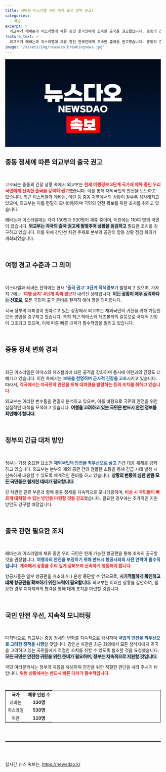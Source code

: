 ```yaml
---
title: 레바논·이스라엘 국민 즉각 출국 강력 권고!
categories:
  - 국방
excerpt: >
  외교부가 레바논과 이스라엘에 체류 중인 한국인에게 조속한 출국을 권고했습니다. 중동의 긴장이 고조되며 안전을 고려한 조치가 이어지고 있는 가운데, 과연 어떤 일이 벌어지고 있을까요?
feature_text: >
  외교부가 레바논과 이스라엘에 체류 중인 한국인에게 조속한 출국을 권고했습니다. 중동의 긴장이 고조되며 안전을 고려한 조치가 이어지고 있는 가운데, 과연 어떤 일이 벌어지고 있을까요?
image: '/assets/img/newsdao_breakingnews.jpg'
---
```


<p><img src="/assets/img/newsdao_breakingnews.jpg" alt="bookingtag 속보" /></p>

<h2 data-ke-size="size26">중동 정세에 따른 외교부의 출국 권고</h2>

<p data-ke-size="size16">&nbsp;</p>

<p>고조되는 중동의 긴장 상황 속에서 외교부는 <b><span style="color: #ee2323;">현재 여행경보 3단계 국가에 체류 중인 우리 국민에게 신속한 출국을 강력히 권고</span></b>했습니다. 이를 통해 재외국민의 안전을 도모하고 있습니다. 최근 이스라엘과 레바논, 이란 등 중동 지역에서의 상황이 갈수록 심각해지고 있으며, 외교부는 이를 면밀히 모니터링하며 국민의 안전 확보를 위한 조치를 취하고 있습니다.</p>

<p>레바논과 이스라엘에는 각각 130명과 530명이 체류 중이며, 이란에는 110여 명의 국민이 있습니다. <b><span style="background-color: #21538527;">외교부는 각국의 출국 권고에 발맞추어 상황을 점검하고</span></b> 필요한 조치를 강구하고 있습니다. 이를 위해 강인선 차관 주재로 본부와 공관의 합동 상황 점검 회의가 개최되었습니다.</p>

<p data-ke-size="size16">&nbsp;</p>

<h2 data-ke-size="size26">여행 경고 수준과 그 의미</h2>

<p data-ke-size="size16">&nbsp;</p>

<p>이스라엘과 레바논 전역에는 현재 <b><span style="color: #1a5490;">'출국 권고' 3단계 적색경보</span></b>가 발령되고 있으며, 가자지구에는 <b><span style="color: #ee2323;">'여행 금지' 4단계 흑색 경보</span></b>가 내려진 상태입니다. <b><span style="background-color: #21538527;">이는 상황이 매우 심각하다는 신호로</span></b>, 모든 국민이 출국 준비를 철저히 해야 함을 의미합니다.</p>

<p>각국 정부의 대피령이 잇따르고 있는 상황에서 외교부는 재외국민의 귀환을 위해 가능한 모든 방법을 강구하고 있습니다. 특히 최근 하마스와 헤즈볼라의 갈등으로 국제적 긴장이 고조되고 있으며, 이에 따른 빠른 대피가 필수적임을 알리고 있습니다.</p>

<p data-ke-size="size16">&nbsp;</p>

<h2 data-ke-size="size26">중동 정세 변화 경과</h2>

<p data-ke-size="size16">&nbsp;</p>

<p>최근 이스라엘은 하마스와 헤즈볼라에 대한 공격을 강화하며 동시에 이란과의 긴장도 더해가고 있습니다. 이란 측에서는 <b><span style="color: #1a5490;">보복을 천명하며 군사적 긴장을 고조</span></b>시키고 있습니다. 따라서, <b><span style="color: #ee2323;">각국에서는 자국민의 안전을 위해 대피령을 발령하는 등의 조치를 취하고 있습니다.</span></b></p>

<p>외교부는 이러한 변수들을 면밀히 분석하고 있으며, 이를 바탕으로 국민의 안전을 위한 실질적인 대책을 모색하고 있습니다. <b><span style="background-color: #21538527;">여행을 고려하고 있는 국민은 반드시 안전 정보를 확인해야 합니다.</span></b></p>

<p data-ke-size="size16">&nbsp;</p>

<h2 data-ke-size="size26">정부의 긴급 대처 방안</h2>

<p data-ke-size="size16">&nbsp;</p>

<p>정부는 가장 중요한 요소인 <b><span style="color: #1a5490;">재외국민의 안전을 최우선으로 삼고</span></b> 긴급 대응 체계를 강화하고 있습니다. 외교부는 본부와 재외 공관 간의 원활한 소통을 통해 긴급 사태 발생 시 신속하게 대응할 수 있도록 체계적인 준비를 하고 있습니다. <b><span style="background-color: #21538527;">상황의 변동이 심한 만큼 모든 국민들은 철저한 대비가 필요합니다.</span></b></p>

<p>강 차관은 관련 부문과 함께 중동 정세를 지속적으로 모니터링하며, <b><span style="color: #ee2323;">비상 시 국민들이 빠르게 대처할 수 있는 방안을 마련할 것을 강조</span></b>했습니다. 필요한 경우에는 추가적인 지원 방안도 강구할 예정입니다.</p>

<p data-ke-size="size16">&nbsp;</p>

<h2 data-ke-size="size26">출국 관련 필요한 조치</h2>

<p data-ke-size="size16">&nbsp;</p>

<p>레바논과 이스라엘에 체류 중인 우리 국민은 현재 가능한 항공편을 통해 조속히 출국할 것을 권장합니다. <b><span style="color: #1a5490;">여행자의 안전을 보장하기 위해 반드시 항공사와의 사전 연락이 필수적입니다.</span></b> <b><span style="color: #ee2323;">계속해서 상황을 주의 깊게 살펴보며 신속하게 행동해야 합니다.</span></b></p>

<p>항공사들은 일부 항공편을 취소하거나 운항 중단할 수 있으므로, <b><span style="background-color: #21538527;">시기적절하게 확인하고 대체 항공편을 확보하기 위한 노력이 필요합니다.</span></b> 외교부는 이러한 상황을 감안하여, 필요한 경우 지자체와의 협력을 통해 대체 조치를 마련할 것입니다.</p>

<p data-ke-size="size16">&nbsp;</p>

<h2 data-ke-size="size26">국민 안전 우선, 지속적 모니터링</h2>

<p data-ke-size="size16">&nbsp;</p>

<p>마지막으로, 외교부는 중동 정세의 변화를 지속적으로 감시하며 <b><span style="color: #1a5490;">국민의 안전을 최우선으로 고려한 정책을 시행</span></b>할 것입니다. 강인선 차관은 최근 회의에서 모든 참석자에게 귀국을 고려하고 있는 국민들에게 적절한 조치를 취할 수 있도록 협조할 것을 요청했습니다. <b><span style="background-color: #21538527;">모든 국민은 안전한 귀환을 위한 준비가 필요하며, 정부는 지속적으로 지원할 것입니다.</span></b></p>

<p>국민 여러분께서는 정부의 지침을 유념하여 안전을 위한 적절한 판단을 내려 주시기 바랍니다. <b><span style="color: #ee2323;">위험 상황에서는 반드시 빠른 대처가 필수적입니다.</span></b></p>

<p data-ke-size="size16">&nbsp;</p>

<table style="width: 100%; border-collapse: collapse; border: 1px solid #000;">
<tbody>
<tr>
<td style="text-align: center; height: 17px;"><b>국가</b></td>
<td style="text-align: center; height: 17px;"><b>체류 인원 수</b></td>
</tr>
<tr>
<td style="text-align: center; height: 17px;">레바논</td>
<td style="text-align: center; height: 17px;"><b>130명</b></td>
</tr>
<tr>
<td style="text-align: center; height: 17px;">이스라엘</td>
<td style="text-align: center; height: 17px;"><b>530명</b></td>
</tr>
<tr>
<td style="text-align: center; height: 17px;">이란</td>
<td style="text-align: center; height: 17px;"><b>110명</b></td>
</tr>
</tbody>
</table>

<p data-ke-size="size16">&nbsp;</p>

<hr style="border: none; border-top: 1px solid #000; margin: 30px 0;">

<p data-ke-size="size16">&nbsp;</p>
실시간 뉴스 속보는, <a href="https://newsdao.kr" rel="dofollow">https://newsdao.kr</a>


